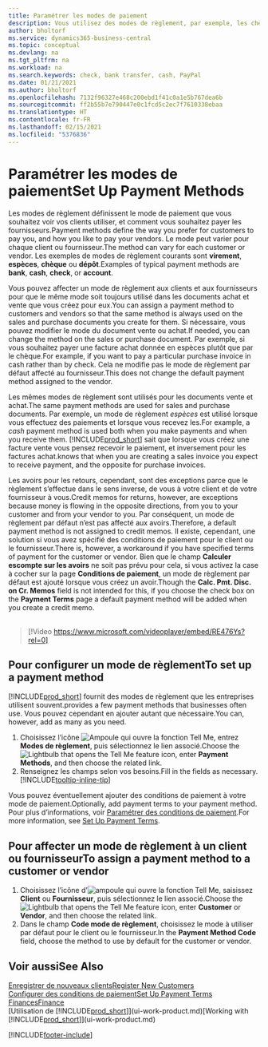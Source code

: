 ```yaml
---
title: Paramétrer les modes de paiement
description: Vous utilisez des modes de règlement, par exemple, les chèques, le transfert bancaire, les espèces, ou Paypal, pour définir la façon dont les factures vente et achat sont payées.
author: bholtorf
ms.service: dynamics365-business-central
ms.topic: conceptual
ms.devlang: na
ms.tgt_pltfrm: na
ms.workload: na
ms.search.keywords: check, bank transfer, cash, PayPal
ms.date: 01/21/2021
ms.author: bholtorf
ms.openlocfilehash: 7132f96327e468c200ebd1f41c0a1e5b767dea6b
ms.sourcegitcommit: ff2b55b7e790447e0c1fcd5c2ec7f7610338ebaa
ms.translationtype: HT
ms.contentlocale: fr-FR
ms.lasthandoff: 02/15/2021
ms.locfileid: "5376836"
---
```

# <a name="set-up-payment-methods"></a><span data-ttu-id="aebd9-103">Paramétrer les modes de paiement</span><span class="sxs-lookup"><span data-stu-id="aebd9-103">Set Up Payment Methods</span></span>

<span data-ttu-id="aebd9-104">Les modes de règlement définissent le mode de paiement que vous souhaitez voir vos clients utiliser, et comment vous souhaitez payer les fournisseurs.</span><span class="sxs-lookup"><span data-stu-id="aebd9-104">Payment methods define the way you prefer for customers to pay you, and how you like to pay your vendors.</span></span> <span data-ttu-id="aebd9-105">Le mode peut varier pour chaque client ou fournisseur.</span><span class="sxs-lookup"><span data-stu-id="aebd9-105">The method can vary for each customer or vendor.</span></span> <span data-ttu-id="aebd9-106">Les exemples de modes de règlement courants sont **virement**, **espèces**, **chèque** ou **dépôt**.</span><span class="sxs-lookup"><span data-stu-id="aebd9-106">Examples of typical payment methods are **bank**, **cash**, **check**, or **account**.</span></span>

<span data-ttu-id="aebd9-107">Vous pouvez affecter un mode de règlement aux clients et aux fournisseurs pour que le même mode soit toujours utilisé dans les documents achat et vente que vous créez pour eux.</span><span class="sxs-lookup"><span data-stu-id="aebd9-107">You can assign a payment method to customers and vendors so that the same method is always used on the sales and purchase documents you create for them.</span></span> <span data-ttu-id="aebd9-108">Si nécessaire, vous pouvez modifier le mode du document vente ou achat.</span><span class="sxs-lookup"><span data-stu-id="aebd9-108">If needed, you can change the method on the sales or purchase document.</span></span> <span data-ttu-id="aebd9-109">Par exemple, si vous souhaitez payer une facture achat donnée en espèces plutôt que par le chèque.</span><span class="sxs-lookup"><span data-stu-id="aebd9-109">For example, if you want to pay a particular purchase invoice in cash rather than by check.</span></span> <span data-ttu-id="aebd9-110">Cela ne modifie pas le mode de règlement par défaut affecté au fournisseur.</span><span class="sxs-lookup"><span data-stu-id="aebd9-110">This does not change the default payment method assigned to the vendor.</span></span>

<span data-ttu-id="aebd9-111">Les mêmes modes de règlement sont utilisés pour les documents vente et achat.</span><span class="sxs-lookup"><span data-stu-id="aebd9-111">The same payment methods are used for sales and purchase documents.</span></span> <span data-ttu-id="aebd9-112">Par exemple, un mode de règlement _espèces_ est utilisé lorsque vous effectuez des paiements et lorsque vous recevez les.</span><span class="sxs-lookup"><span data-stu-id="aebd9-112">For example, a _cash_ payment method is used both when you make payments and when you receive them.</span></span> [!INCLUDE[prod_short](includes/prod_short.md)] <span data-ttu-id="aebd9-113">sait que lorsque vous créez une facture vente vous pensez recevoir le paiement, et inversement pour les factures achat.</span><span class="sxs-lookup"><span data-stu-id="aebd9-113">knows that when you are creating a sales invoice you expect to receive payment, and the opposite for purchase invoices.</span></span>

<span data-ttu-id="aebd9-114">Les avoirs pour les retours, cependant, sont des exceptions parce que le règlement s’effectue dans le sens inverse, de vous à votre client et de votre fournisseur à vous.</span><span class="sxs-lookup"><span data-stu-id="aebd9-114">Credit memos for returns, however, are exceptions because money is flowing in the opposite directions, from you to your customer and from your vendor to you.</span></span> <span data-ttu-id="aebd9-115">Par conséquent, un mode de règlement par défaut n’est pas affecté aux avoirs.</span><span class="sxs-lookup"><span data-stu-id="aebd9-115">Therefore, a default payment method is not assigned to credit memos.</span></span> <span data-ttu-id="aebd9-116">Il existe, cependant, une solution si vous avez spécifié des conditions de paiement pour le client ou le fournisseur.</span><span class="sxs-lookup"><span data-stu-id="aebd9-116">There is, however, a workaround if you have specified terms of payment for the customer or vendor.</span></span> <span data-ttu-id="aebd9-117">Bien que le champ **Calculer escompte sur les avoirs** ne soit pas prévu pour cela, si vous activez la case à cocher sur la page **Conditions de paiement**, un mode de règlement par défaut est ajouté lorsque vous créez un avoir.</span><span class="sxs-lookup"><span data-stu-id="aebd9-117">Though the **Calc. Pmt. Disc. on Cr. Memos** field is not intended for this, if you choose the check box on the **Payment Terms** page a default payment method will be added when you create a credit memo.</span></span> <br><br>  

> [!Video https://www.microsoft.com/videoplayer/embed/RE476Ys?rel=0]

## <a name="to-set-up-a-payment-method"></a><span data-ttu-id="aebd9-118">Pour configurer un mode de règlement</span><span class="sxs-lookup"><span data-stu-id="aebd9-118">To set up a payment method</span></span>

[!INCLUDE[prod_short](includes/prod_short.md)] <span data-ttu-id="aebd9-119">fournit des modes de règlement que les entreprises utilisent souvent.</span><span class="sxs-lookup"><span data-stu-id="aebd9-119">provides a few payment methods that businesses often use.</span></span> <span data-ttu-id="aebd9-120">Vous pouvez cependant en ajouter autant que nécessaire.</span><span class="sxs-lookup"><span data-stu-id="aebd9-120">You can, however, add as many as you need.</span></span>

1. <span data-ttu-id="aebd9-121">Choisissez l’icône ![Ampoule qui ouvre la fonction Tell Me](media/ui-search/search_small.png "Dites-moi ce que vous voulez faire"), entrez **Modes de règlement**, puis sélectionnez le lien associé.</span><span class="sxs-lookup"><span data-stu-id="aebd9-121">Choose the ![Lightbulb that opens the Tell Me feature](media/ui-search/search_small.png "Tell me what you want to do") icon, enter **Payment Methods**, and then choose the related link.</span></span>
2. <span data-ttu-id="aebd9-122">Renseignez les champs selon vos besoins.</span><span class="sxs-lookup"><span data-stu-id="aebd9-122">Fill in the fields as necessary.</span></span> [!INCLUDE[tooltip-inline-tip](includes/tooltip-inline-tip_md.md)]

<span data-ttu-id="aebd9-123">Vous pouvez éventuellement ajouter des conditions de paiement à votre mode de paiement.</span><span class="sxs-lookup"><span data-stu-id="aebd9-123">Optionally, add payment terms to your payment method.</span></span> <span data-ttu-id="aebd9-124">Pour plus d’informations, voir [Paramétrer des conditions de paiement](finance-payment-terms.md).</span><span class="sxs-lookup"><span data-stu-id="aebd9-124">For more information, see [Set Up Payment Terms](finance-payment-terms.md).</span></span>  

## <a name="to-assign-a-payment-method-to-a-customer-or-vendor"></a><span data-ttu-id="aebd9-125">Pour affecter un mode de règlement à un client ou fournisseur</span><span class="sxs-lookup"><span data-stu-id="aebd9-125">To assign a payment method to a customer or vendor</span></span>

1. <span data-ttu-id="aebd9-126">Choisissez l’icône d’![ampoule qui ouvre la fonction Tell Me](media/ui-search/search_small.png "Dites-moi ce que vous voulez faire"), saisissez **Client** ou **Fournisseur**, puis sélectionnez le lien associé.</span><span class="sxs-lookup"><span data-stu-id="aebd9-126">Choose the ![Lightbulb that opens the Tell Me feature](media/ui-search/search_small.png "Tell me what you want to do") icon, enter **Customer** or **Vendor**, and then choose the related link.</span></span>
2. <span data-ttu-id="aebd9-127">Dans le champ **Code mode de règlement**, choisissez le mode à utiliser par défaut pour le client ou le fournisseur.</span><span class="sxs-lookup"><span data-stu-id="aebd9-127">In the **Payment Method Code** field, choose the method to use by default for the customer or vendor.</span></span>

## <a name="see-also"></a><span data-ttu-id="aebd9-128">Voir aussi</span><span class="sxs-lookup"><span data-stu-id="aebd9-128">See Also</span></span>

[<span data-ttu-id="aebd9-129">Enregistrer de nouveaux clients</span><span class="sxs-lookup"><span data-stu-id="aebd9-129">Register New Customers</span></span>](sales-how-register-new-customers.md)  
[<span data-ttu-id="aebd9-130">Configurer des conditions de paiement</span><span class="sxs-lookup"><span data-stu-id="aebd9-130">Set Up Payment Terms</span></span>](finance-payment-terms.md)  
[<span data-ttu-id="aebd9-131">Finances</span><span class="sxs-lookup"><span data-stu-id="aebd9-131">Finance</span></span>](finance.md)  
<span data-ttu-id="aebd9-132">[Utilisation de [!INCLUDE[prod_short](includes/prod_short.md)]](ui-work-product.md)</span><span class="sxs-lookup"><span data-stu-id="aebd9-132">[Working with [!INCLUDE[prod_short](includes/prod_short.md)]](ui-work-product.md)</span></span>  


[!INCLUDE[footer-include](includes/footer-banner.md)]